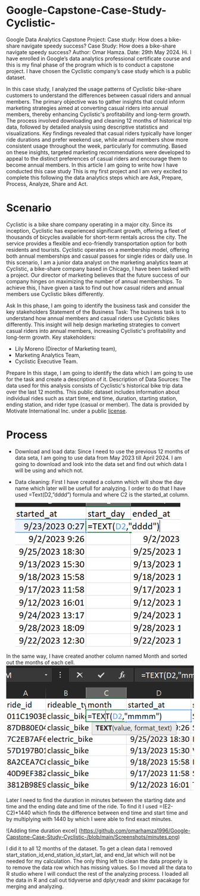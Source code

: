 # Google-Capstone-Case-Study-Cyclistic-
Google Data Analytics Capstone Project: Case study: How does a bike-share navigate speedy success?
Case Study: How does a bike-share navigate speedy success?
Author: Omar Hamza.
Date: 29th May 2024.
Hi. I have enrolled in Google’s data analytics professional certificate course and this is my final phase of the program which is to conduct a capstone project. I have chosen the Cyclistic company’s case study which is a public dataset. 

In this case study, I analyzed the usage patterns of Cyclistic bike-share customers to understand the differences between casual riders and annual members. The primary objective was to gather insights that could inform marketing strategies aimed at converting casual riders into annual members, thereby enhancing Cyclistic's profitability and long-term growth. The process involved downloading and cleaning 12 months of historical trip data, followed by detailed analysis using descriptive statistics and visualizations. Key findings revealed that casual riders typically have longer ride durations and prefer weekend use, while annual members show more consistent usage throughout the week, particularly for commuting. Based on these insights, targeted marketing recommendations were developed to appeal to the distinct preferences of casual riders and encourage them to become annual members.
In this article I am going to write how I have conducted this case study This is my first project and I am very excited to complete this following the data analytics steps which are Ask, Prepare, Process, Analyze, Share and Act.

# Scenario
Cyclistic is a bike share company operating in a major city. Since its inception, Cyclistic has experienced significant growth, offering a fleet of thousands of bicycles available for short-term rentals across the city. The service provides a flexible and eco-friendly transportation option for both residents and tourists. Cyclistic operates on a membership model, offering both annual memberships and casual passes for single rides or daily use.
In this scenario, I am a junior data analyst on the marketing analytics team at Cyclistic, a bike-share company based in Chicago, I have been tasked with a project. Our director of marketing believes that the future success of our company hinges on maximizing the number of annual memberships. To achieve this, I have given a task to find out how casual riders and annual members use Cyclistic bikes differently.

Ask
In this phase, I am going to identify the business task and consider the key stakeholders
Statement of the Business Task:
The business task is to understand how annual members and casual riders use Cyclistic bikes differently. This insight will help design marketing strategies to convert casual riders into annual members, increasing Cyclistic's profitability and long-term growth.
Key stakeholders:
* Lily Moreno (Director of Marketing team), 
* Marketing Analytics Team,
* Cyclistic Executive Team.

Prepare
In this stage, I am going to identify the data which I am going to use for the task and create a description of it.
Description of Data Sources:
The data used for this analysis consists of Cyclistic's historical bike trip data over the last 12 months. This public dataset includes information about individual rides such as start time, end time, duration, starting station, ending station, and rider type (casual or member). The data is provided by Motivate International Inc. under a public [license](https://divvybikes.com/data-license-agreement).


# Process
*  Download and load data: Since I need to use the previous 12 months of data seta, I am going to use data from May 2023 till April 2024. I am going to download and look into the data set and find out which data I will be using and which not.
* Data cleaning: First I have created a column which will show the day name which later will be usefull for analyzing. I order to do that I have used =Text(D2,”dddd”) formula and where C2 is the started_at column.

  ![Adding day in excel](https://github.com/omarhamza1996/Google-Capstone-Case-Study-Cyclistic-/blob/main/Screenshots/day.png)

In the same way, I have created another column named Month and sorted out the months of each cell.
  ![Adding day month excel](https://github.com/omarhamza1996/Google-Capstone-Case-Study-Cyclistic-/blob/main/Screenshots/month.png)

Later I need to find the duration in minutes between the starting date and time and the ending date and time of the ride. To find it I used =(E2-C2)*1440 which finds the difference between end time and start time and by multiplying with 1440 by which I were able to find exact minutes.

![Adding time duration excel] (https://github.com/omarhamza1996/Google-Capstone-Case-Study-Cyclistic-/blob/main/Screenshots/minutes.png)

I did it to all 12 months of the dataset. To get a clean data I removed start_station_id,end_station_id,start_lat, and end_lat which will not be needed for my calculation.
The only thing left to clean the data properly is to remove the data row which has missing values.
So I moved all the data to R studio where I will conduct the rest of the analyzing process.
I loaded all the data in R and call out tidyverse and dplyr,readr and skimr pacakage for merging and analyzing.












